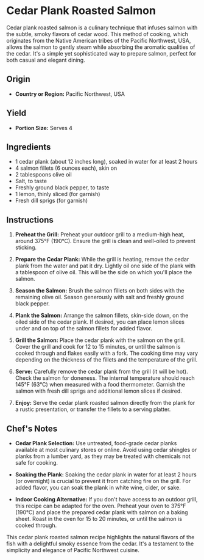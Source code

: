 # Cedar Plank Roasted Salmon

Cedar plank roasted salmon is a culinary technique that infuses salmon with the subtle, smoky flavors of cedar wood. This method of cooking, which originates from the Native American tribes of the Pacific Northwest, USA, allows the salmon to gently steam while absorbing the aromatic qualities of the cedar. It's a simple yet sophisticated way to prepare salmon, perfect for both casual and elegant dining.

## Origin

- **Country or Region:** Pacific Northwest, USA

## Yield

- **Portion Size:** Serves 4

## Ingredients

- 1 cedar plank (about 12 inches long), soaked in water for at least 2 hours
- 4 salmon fillets (6 ounces each), skin on
- 2 tablespoons olive oil
- Salt, to taste
- Freshly ground black pepper, to taste
- 1 lemon, thinly sliced (for garnish)
- Fresh dill sprigs (for garnish)

## Instructions

1. **Preheat the Grill:** Preheat your outdoor grill to a medium-high heat, around 375°F (190°C). Ensure the grill is clean and well-oiled to prevent sticking.

2. **Prepare the Cedar Plank:** While the grill is heating, remove the cedar plank from the water and pat it dry. Lightly oil one side of the plank with a tablespoon of olive oil. This will be the side on which you'll place the salmon.

3. **Season the Salmon:** Brush the salmon fillets on both sides with the remaining olive oil. Season generously with salt and freshly ground black pepper. 

4. **Plank the Salmon:** Arrange the salmon fillets, skin-side down, on the oiled side of the cedar plank. If desired, you can place lemon slices under and on top of the salmon fillets for added flavor.

5. **Grill the Salmon:** Place the cedar plank with the salmon on the grill. Cover the grill and cook for 12 to 15 minutes, or until the salmon is cooked through and flakes easily with a fork. The cooking time may vary depending on the thickness of the fillets and the temperature of the grill.

6. **Serve:** Carefully remove the cedar plank from the grill (it will be hot). Check the salmon for doneness. The internal temperature should reach 145°F (63°C) when measured with a food thermometer. Garnish the salmon with fresh dill sprigs and additional lemon slices if desired.

7. **Enjoy:** Serve the cedar plank roasted salmon directly from the plank for a rustic presentation, or transfer the fillets to a serving platter.

## Chef's Notes

- **Cedar Plank Selection:** Use untreated, food-grade cedar planks available at most culinary stores or online. Avoid using cedar shingles or planks from a lumber yard, as they may be treated with chemicals not safe for cooking.

- **Soaking the Plank:** Soaking the cedar plank in water for at least 2 hours (or overnight) is crucial to prevent it from catching fire on the grill. For added flavor, you can soak the plank in white wine, cider, or sake.

- **Indoor Cooking Alternative:** If you don't have access to an outdoor grill, this recipe can be adapted for the oven. Preheat your oven to 375°F (190°C) and place the prepared cedar plank with salmon on a baking sheet. Roast in the oven for 15 to 20 minutes, or until the salmon is cooked through.

This cedar plank roasted salmon recipe highlights the natural flavors of the fish with a delightful smoky essence from the cedar. It's a testament to the simplicity and elegance of Pacific Northwest cuisine.